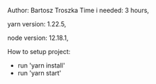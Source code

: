 Author: Bartosz Troszka
Time i needed: 3 hours,

yarn version: 1.22.5,

node version: 12.18.1,

How to setup project:

- run 'yarn install'
- run 'yarn start'

